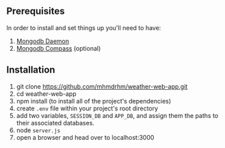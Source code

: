 ## Prerequisites 
In order to install and set things up you'll need to have:
1. [Mongodb Daemon](https://www.mongodb.com/try/download/community)
3. [Mongodb Compass](https://www.mongodb.com/try/download/compass) (optional)

## Installation
1. git clone https://github.com/mhmdrhm/weather-web-app.git
2. cd weather-web-app
3. npm install (to install all of the project's dependencies)
4. create `.env` file within your project's root directory
5. add two variables, `SESSION_DB` and `APP_DB`, and assign them the paths to their associated databases.
6. node `server.js`
7. open a browser and head over to localhost:3000
